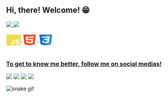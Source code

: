 ## Hi, there! Welcome! 😁

 <div>
  <a href="https://github.com/v1roli">
  <img height="120em" src="https://github-readme-stats.vercel.app/api?username=v1roli&show_icons=true&theme=merko&include_all_commits=true&count_private=true"/>
   <img height="120em" src="https://github-readme-stats.vercel.app/api/top-langs/?username=v1roli&layout=compact&langs_count=6&theme=merko"/>
   </div>
<div style="display: inline_block"><br>
  <img align="center" alt="Js" height="30" width="40" src="https://raw.githubusercontent.com/devicons/devicon/master/icons/javascript/javascript-plain.svg">
  <img align="center" alt="HTML" height="30" width="40" src="https://raw.githubusercontent.com/devicons/devicon/master/icons/html5/html5-original.svg">
  <img align="center" alt="CSS" height="30" width="40" src="https://raw.githubusercontent.com/devicons/devicon/master/icons/css3/css3-original.svg">
</div>
 
 <br>
 
  ### To get to know me better, follow me on social medias!

 
<div> 
  <a href="https://www.instagram.com/viroli_/" target="_blank"><img src="https://img.shields.io/badge/-Instagram-%23E4405F?style=for-the-badge&logo=instagram&logoColor=white" target="_blank"></a>
 <a href="https://discord.gg/691735767600332821" target="_blank"><img src="https://img.shields.io/badge/Discord-7289DA?style=for-the-badge&logo=discord&logoColor=white" target="_blank"></a> 
  <a href = "mailto:danielviroli@gmail.com"><img src="https://img.shields.io/badge/-Gmail-%23333?style=for-the-badge&logo=gmail&logoColor=white" target="_blank"></a>
  <a href="https://www.linkedin.com/in/ricardohdias" target="_blank"><img src="https://img.shields.io/badge/-LinkedIn-%230077B5?style=for-the-badge&logo=linkedin&logoColor=white" target="_blank"></a>
 
  ![snake gif](https://github.com/v1roli/v1roli/blob/output/github-contribution-grid-snake.svg)
</div>

